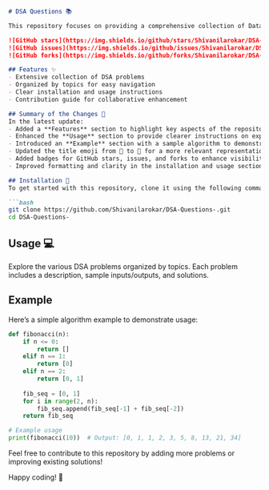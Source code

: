```markdown
# DSA Questions 📚

This repository focuses on providing a comprehensive collection of Data Structures and Algorithms (DSA) problems, helping you to strengthen your coding skills and prepare for technical interviews.

![GitHub stars](https://img.shields.io/github/stars/Shivanilarokar/DSA-Questions-?style=social) 
![GitHub issues](https://img.shields.io/github/issues/Shivanilarokar/DSA-Questions-) 
![GitHub forks](https://img.shields.io/github/forks/Shivanilarokar/DSA-Questions-?style=social)

## Features ✨
- Extensive collection of DSA problems
- Organized by topics for easy navigation
- Clear installation and usage instructions
- Contribution guide for collaborative enhancement

## Summary of the Changes 📝
In the latest update:
- Added a **Features** section to highlight key aspects of the repository.
- Enhanced the **Usage** section to provide clearer instructions on exploring the repository.
- Introduced an **Example** section with a sample algorithm to demonstrate usage.
- Updated the title emoji from 📓 to 📖 for a more relevant representation.
- Added badges for GitHub stars, issues, and forks to enhance visibility and engagement.
- Improved formatting and clarity in the installation and usage sections.

## Installation 🚀
To get started with this repository, clone it using the following command:

```bash
git clone https://github.com/Shivanilarokar/DSA-Questions-.git
cd DSA-Questions-
```

## Usage 💻
Explore the various DSA problems organized by topics. Each problem includes a description, sample inputs/outputs, and solutions.

## Example
Here’s a simple algorithm example to demonstrate usage:

```python
def fibonacci(n):
    if n <= 0:
        return []
    elif n == 1:
        return [0]
    elif n == 2:
        return [0, 1]
    
    fib_seq = [0, 1]
    for i in range(2, n):
        fib_seq.append(fib_seq[-1] + fib_seq[-2])
    return fib_seq

# Example usage
print(fibonacci(10))  # Output: [0, 1, 1, 2, 3, 5, 8, 13, 21, 34]
```

Feel free to contribute to this repository by adding more problems or improving existing solutions!

Happy coding! 🎉
```